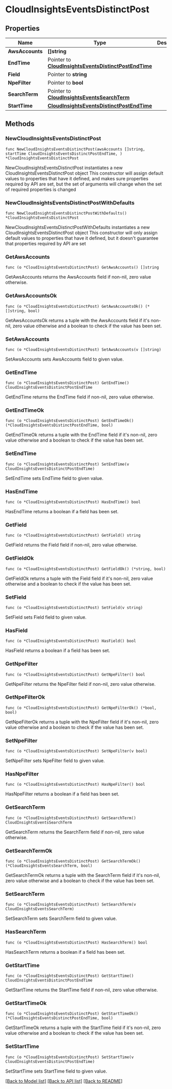 # CloudInsightsEventsDistinctPost

## Properties

Name | Type | Description | Notes
------------ | ------------- | ------------- | -------------
**AwsAccounts** | **[]string** |  | 
**EndTime** | Pointer to [**CloudInsightsEventsDistinctPostEndTime**](CloudInsightsEventsDistinctPostEndTime.md) |  | [optional] 
**Field** | Pointer to **string** |  | [optional] 
**NpeFilter** | Pointer to **bool** |  | [optional] 
**SearchTerm** | Pointer to [**CloudInsightsEventsSearchTerm**](CloudInsightsEventsSearchTerm.md) |  | [optional] 
**StartTime** | [**CloudInsightsEventsDistinctPostEndTime**](CloudInsightsEventsDistinctPostEndTime.md) |  | 

## Methods

### NewCloudInsightsEventsDistinctPost

`func NewCloudInsightsEventsDistinctPost(awsAccounts []string, startTime CloudInsightsEventsDistinctPostEndTime, ) *CloudInsightsEventsDistinctPost`

NewCloudInsightsEventsDistinctPost instantiates a new CloudInsightsEventsDistinctPost object
This constructor will assign default values to properties that have it defined,
and makes sure properties required by API are set, but the set of arguments
will change when the set of required properties is changed

### NewCloudInsightsEventsDistinctPostWithDefaults

`func NewCloudInsightsEventsDistinctPostWithDefaults() *CloudInsightsEventsDistinctPost`

NewCloudInsightsEventsDistinctPostWithDefaults instantiates a new CloudInsightsEventsDistinctPost object
This constructor will only assign default values to properties that have it defined,
but it doesn't guarantee that properties required by API are set

### GetAwsAccounts

`func (o *CloudInsightsEventsDistinctPost) GetAwsAccounts() []string`

GetAwsAccounts returns the AwsAccounts field if non-nil, zero value otherwise.

### GetAwsAccountsOk

`func (o *CloudInsightsEventsDistinctPost) GetAwsAccountsOk() (*[]string, bool)`

GetAwsAccountsOk returns a tuple with the AwsAccounts field if it's non-nil, zero value otherwise
and a boolean to check if the value has been set.

### SetAwsAccounts

`func (o *CloudInsightsEventsDistinctPost) SetAwsAccounts(v []string)`

SetAwsAccounts sets AwsAccounts field to given value.


### GetEndTime

`func (o *CloudInsightsEventsDistinctPost) GetEndTime() CloudInsightsEventsDistinctPostEndTime`

GetEndTime returns the EndTime field if non-nil, zero value otherwise.

### GetEndTimeOk

`func (o *CloudInsightsEventsDistinctPost) GetEndTimeOk() (*CloudInsightsEventsDistinctPostEndTime, bool)`

GetEndTimeOk returns a tuple with the EndTime field if it's non-nil, zero value otherwise
and a boolean to check if the value has been set.

### SetEndTime

`func (o *CloudInsightsEventsDistinctPost) SetEndTime(v CloudInsightsEventsDistinctPostEndTime)`

SetEndTime sets EndTime field to given value.

### HasEndTime

`func (o *CloudInsightsEventsDistinctPost) HasEndTime() bool`

HasEndTime returns a boolean if a field has been set.

### GetField

`func (o *CloudInsightsEventsDistinctPost) GetField() string`

GetField returns the Field field if non-nil, zero value otherwise.

### GetFieldOk

`func (o *CloudInsightsEventsDistinctPost) GetFieldOk() (*string, bool)`

GetFieldOk returns a tuple with the Field field if it's non-nil, zero value otherwise
and a boolean to check if the value has been set.

### SetField

`func (o *CloudInsightsEventsDistinctPost) SetField(v string)`

SetField sets Field field to given value.

### HasField

`func (o *CloudInsightsEventsDistinctPost) HasField() bool`

HasField returns a boolean if a field has been set.

### GetNpeFilter

`func (o *CloudInsightsEventsDistinctPost) GetNpeFilter() bool`

GetNpeFilter returns the NpeFilter field if non-nil, zero value otherwise.

### GetNpeFilterOk

`func (o *CloudInsightsEventsDistinctPost) GetNpeFilterOk() (*bool, bool)`

GetNpeFilterOk returns a tuple with the NpeFilter field if it's non-nil, zero value otherwise
and a boolean to check if the value has been set.

### SetNpeFilter

`func (o *CloudInsightsEventsDistinctPost) SetNpeFilter(v bool)`

SetNpeFilter sets NpeFilter field to given value.

### HasNpeFilter

`func (o *CloudInsightsEventsDistinctPost) HasNpeFilter() bool`

HasNpeFilter returns a boolean if a field has been set.

### GetSearchTerm

`func (o *CloudInsightsEventsDistinctPost) GetSearchTerm() CloudInsightsEventsSearchTerm`

GetSearchTerm returns the SearchTerm field if non-nil, zero value otherwise.

### GetSearchTermOk

`func (o *CloudInsightsEventsDistinctPost) GetSearchTermOk() (*CloudInsightsEventsSearchTerm, bool)`

GetSearchTermOk returns a tuple with the SearchTerm field if it's non-nil, zero value otherwise
and a boolean to check if the value has been set.

### SetSearchTerm

`func (o *CloudInsightsEventsDistinctPost) SetSearchTerm(v CloudInsightsEventsSearchTerm)`

SetSearchTerm sets SearchTerm field to given value.

### HasSearchTerm

`func (o *CloudInsightsEventsDistinctPost) HasSearchTerm() bool`

HasSearchTerm returns a boolean if a field has been set.

### GetStartTime

`func (o *CloudInsightsEventsDistinctPost) GetStartTime() CloudInsightsEventsDistinctPostEndTime`

GetStartTime returns the StartTime field if non-nil, zero value otherwise.

### GetStartTimeOk

`func (o *CloudInsightsEventsDistinctPost) GetStartTimeOk() (*CloudInsightsEventsDistinctPostEndTime, bool)`

GetStartTimeOk returns a tuple with the StartTime field if it's non-nil, zero value otherwise
and a boolean to check if the value has been set.

### SetStartTime

`func (o *CloudInsightsEventsDistinctPost) SetStartTime(v CloudInsightsEventsDistinctPostEndTime)`

SetStartTime sets StartTime field to given value.



[[Back to Model list]](../README.md#documentation-for-models) [[Back to API list]](../README.md#documentation-for-api-endpoints) [[Back to README]](../README.md)


